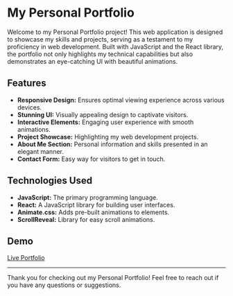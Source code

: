 # My Personal Portfolio

Welcome to my Personal Portfolio project! This web application is designed to showcase my skills and projects, serving as a testament to my proficiency in web development. Built with JavaScript and the React library, the portfolio not only highlights my technical capabilities but also demonstrates an eye-catching UI with beautiful animations.


## Features

- **Responsive Design:** Ensures optimal viewing experience across various devices.
- **Stunning UI:** Visually appealing design to captivate visitors.
- **Interactive Elements:** Engaging user experience with smooth animations.
- **Project Showcase:** Highlighting my web development projects.
- **About Me Section:** Personal information and skills presented in an elegant manner.
- **Contact Form:** Easy way for visitors to get in touch.

## Technologies Used

- **JavaScript:** The primary programming language.
- **React:** A JavaScript library for building user interfaces.
- **Animate.css:** Adds pre-built animations to elements.
- **ScrollReveal:** Library for easy scroll animations.

## Demo

[Live Portfolio](link-to-live-portfolio)

---

Thank you for checking out my Personal Portfolio! Feel free to reach out if you have any questions or suggestions.
